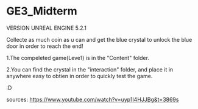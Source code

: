 # GE3_Midterm

VERSION UNREAL ENGINE 5.2.1

Collecte as much coin as u can and get the blue crystal to unlock the blue door in order to reach the end!

1.The compeleted game(Leve1) is in the "Content" folder.

2.You can find the crystal in the "interaction" folder, and place it in anywhere easy to obtien in order to quickly test the game.

:D

sources:
https://www.youtube.com/watch?v=uyp1I4HJJBg&t=3869s
